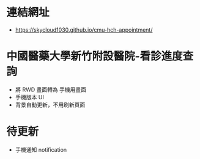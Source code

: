 # 連結網址

- https://skycloud1030.github.io/cmu-hch-appointment/

# 中國醫藥大學新竹附設醫院-看診進度查詢

- 將 RWD 畫面轉為 手機用畫面
- 手機版本 UI
- 背景自動更新，不用刷新頁面

# 待更新

- 手機通知 notification
